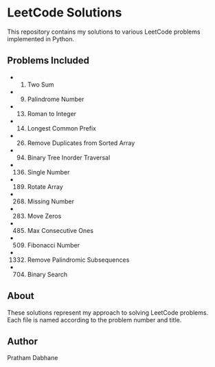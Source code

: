 # LeetCode Solutions

This repository contains my solutions to various LeetCode problems implemented in Python.

## Problems Included

- 1. Two Sum
- 9. Palindrome Number
- 13. Roman to Integer
- 14. Longest Common Prefix
- 26. Remove Duplicates from Sorted Array
- 94. Binary Tree Inorder Traversal
- 136. Single Number
- 189. Rotate Array
- 268. Missing Number
- 283. Move Zeros
- 485. Max Consecutive Ones
- 509. Fibonacci Number
- 1332. Remove Palindromic Subsequences
- 704. Binary Search

## About

These solutions represent my approach to solving LeetCode problems. Each file is named according to the problem number and title.

## Author

Pratham Dabhane